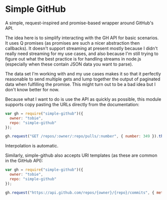 Simple GitHub
=============

A simple, request-inspired and promise-based wrapper around GitHub's API.

The idea here is to simplify interacting with the GH API for basic scenarios.
It uses Q promises (as promises are such a nicer abstraction then callbacks).
It doesn't support streaming at present mostly because I didn't really need
streaming for my use cases, and also because I'm still trying to figure out
what the best practice is for handling streams in node.js (especially when
these contain JSON data you want to parse).

The data set I'm working with and my use cases makes it so that it perfectly
reasonable to send multiple gets and lump together the output of paginated data
when fulfilling the promise. This might turn out to be a bad idea but I don't
know better for now.

Because what I want to do is use the API as quickly as possible, this module
supports copy pasting the URLs directly from the documentation:

``` js
var gh = require("simple-github")({
  owner: "tobie",
  repo: "simple-github"
});

gh.request("GET /repos/:owner/:repo/pulls/:number", { number: 349 }).then(console.log);
```

Interpolation is automatic.

Similarly, simple-github also accepts URI templates (as these are common in
the GitHub API):

``` js
var gh = require("simple-github")({
  owner: "tobie",
  repo: "simple-github"
});

gh.request("https://api.github.com/repos/{owner}/{repo}/commits", { method: "get" }).then(console.log);
```
